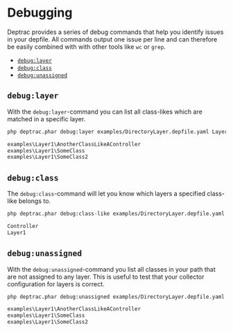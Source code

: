 # Debugging

Deptrac provides a series of debug commands that help you identify issues in
your depfile. All commands output one issue per line and can therefore be easily 
combined with with other tools like `wc` or `grep`.

* [`debug:layer`](#debuglayer)
* [`debug:class`](#debugclass)
* [`debug:unassigned`](#debugunassigned)

## `debug:layer`

With the `debug:layer`-command you can list all class-likes which are matched in
a specific layer.

```bash
php deptrac.phar debug:layer examples/DirectoryLayer.depfile.yaml Layer1

examples\Layer1\AnotherClassLikeAController
examples\Layer1\SomeClass
examples\Layer1\SomeClass2
```

## `debug:class`

The `debug:class`-command will let you know which layers a specified class-like
belongs to.

```bash
php deptrac.phar debug:class-like examples/DirectoryLayer.depfile.yaml 'examples\Layer1\AnotherClassLikeAController'

Controller
Layer1
```

## `debug:unassigned`

With the `debug:unassigned`-command you list all classes in your path that are
not assigned to any layer. This is useful to test that your collector
configuration for layers is correct.

```bash
php deptrac.phar debug:unassigned examples/DirectoryLayer.depfile.yaml

examples\Layer1\AnotherClassLikeAController
examples\Layer1\SomeClass
examples\Layer1\SomeClass2
```
